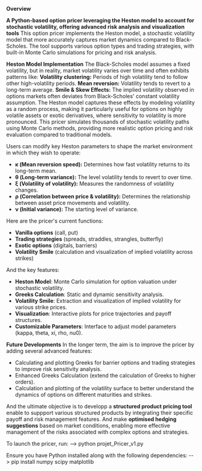 **Overview**

**A Python-based option pricer leveraging the Heston model to account for stochastic volatility, offering advanced risk analysis and visualization tools**
This option pricer implements the Heston model, a stochastic volatility model that more accurately captures market dynamics compared to Black-Scholes. The tool supports various option types and trading strategies, with built-in Monte Carlo simulations for pricing and risk analysis.

**Heston Model Implementation**
The Black-Scholes model assumes a fixed volatility, but in reality, market volatility varies over time and often exhibits patterns like:
**Volatility clustering:** Periods of high volatility tend to follow other high-volatility periods.
**Mean reversion:** Volatility tends to revert to a long-term average.
**Smile & Skew Effects:** The implied volatility observed in options markets often deviates from Black-Scholes' constant volatility assumption.
The Heston model captures these effects by modeling volatility as a random process, making it particularly useful for options on highly volatile assets or exotic derivatives, where sensitivity to volatility is more pronounced.
This pricer simulates thousands of stochastic volatility paths using Monte Carlo methods, providing more realistic option pricing and risk evaluation compared to traditional models.

Users can modify key Heston parameters to shape the market environment in which they wish to operate:
  - **κ (Mean reversion speed):** Determines how fast volatility returns to its long-term mean.
  - **θ (Long-term variance):** The level volatility tends to revert to over time.
  - **ξ (Volatility of volatility):** Measures the randomness of volatility changes.
  - **ρ (Correlation between price & volatility):** Determines the relationship between asset price movements and volatility.
  - **ν (Initial variance):** The starting level of variance.

Here are the pricer's current functions:
  - **Vanilla options** (call, put)
  - **Trading strategies** (spreads, straddles, strangles, butterfly)
  - **Exotic options** (digitals, barriers)
  - **Volatility Smile** (calculation and visualization of implied volatility across strikes)

And the key features:
- **Heston Model**: Monte Carlo simulation for option valuation under stochastic volatility.
- **Greeks Calculation**: Static and dynamic sensitivity analysis.
- **Volatility Smile**: Extraction and visualization of implied volatility for various strike prices.
- **Visualization**: Interactive plots for price trajectories and payoff structures.
- **Customizable Parameters**: Interface to adjust model parameters (kappa, theta, xi, rho, nu0).

**Future Developments**
In the longer term, the aim is to improve the pricer by adding several advanced features:

- Calculating and plotting Greeks for barrier options and trading strategies to improve risk sensitivity analysis.
- Enhanced Greeks Calculation (extend the calculation of Greeks to higher orders).
- Calculation and plotting of the volatility surface to better understand the dynamics of options on different maturities and strikes.

And the ultimate objective is to developp a **structured product pricing tool** enable to suppport various structured products by integrating their specific payoff and risk management features. And make **optimised hedging suggestions** based on market conditions, enabling more effective management of the risks associated with complex options and strategies.


To launch the pricer, run:
--> python projet_Pricer_v1.py

Ensure you have Python installed along with the following dependencies:
--> pip install numpy scipy matplotlib

